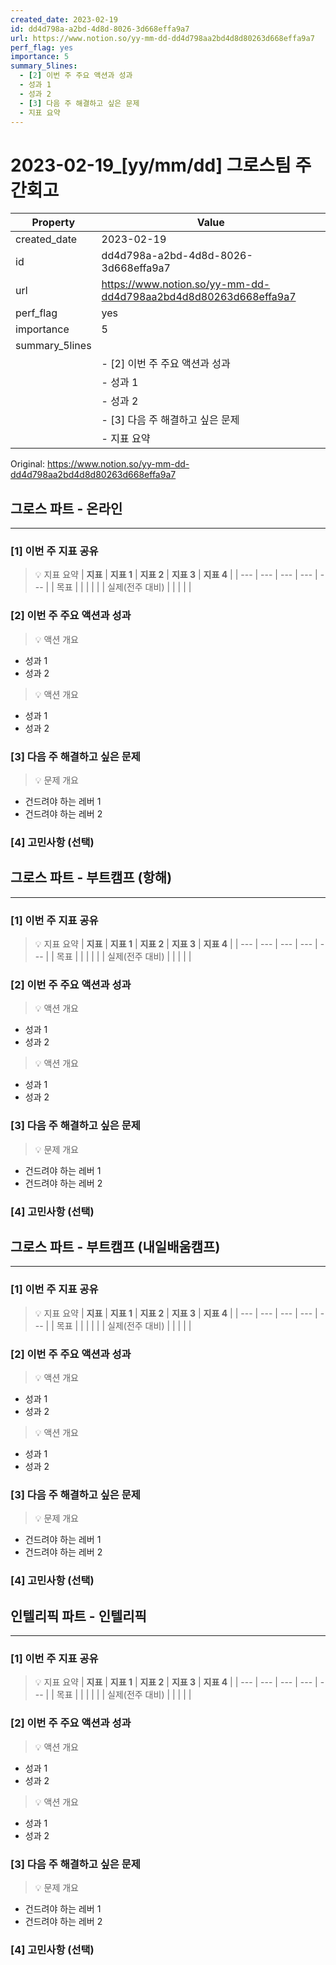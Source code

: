 ```yaml
---
created_date: 2023-02-19
id: dd4d798a-a2bd-4d8d-8026-3d668effa9a7
url: https://www.notion.so/yy-mm-dd-dd4d798aa2bd4d8d80263d668effa9a7
perf_flag: yes
importance: 5
summary_5lines:
  - [2] 이번 주 주요 액션과 성과
  - 성과 1
  - 성과 2
  - [3] 다음 주 해결하고 싶은 문제
  - 지표 요약
---
```


# 2023-02-19_[yy/mm/dd] 그로스팀 주간회고

| Property | Value |
| --- | --- |
| created_date | 2023-02-19 |
| id | dd4d798a-a2bd-4d8d-8026-3d668effa9a7 |
| url | https://www.notion.so/yy-mm-dd-dd4d798aa2bd4d8d80263d668effa9a7 |
| perf_flag | yes |
| importance | 5 |
| summary_5lines | |
|  | - [2] 이번 주 주요 액션과 성과 |
|  | - 성과 1 |
|  | - 성과 2 |
|  | - [3] 다음 주 해결하고 싶은 문제 |
|  | - 지표 요약 |

Original: https://www.notion.so/yy-mm-dd-dd4d798aa2bd4d8d80263d668effa9a7

## 그로스 파트 - 온라인

---

### [1] 이번 주 지표 공유
> 💡 지표 요약
| **지표** | **지표 1** | **지표 2** | **지표 3** | **지표 4** |
| --- | --- | --- | --- | --- |
| 목표 |  |  |  |  |
| 실제(전주 대비) |  |  |  |  |

### [2] 이번 주 주요 액션과 성과
> 💡 액션 개요
- 성과 1
- 성과 2
> 💡 액션 개요
- 성과 1
- 성과 2

### [3] 다음 주 해결하고 싶은 문제
> 💡 문제 개요
- 건드려야 하는 레버 1
- 건드려야 하는 레버 2

### [4] 고민사항 (선택)

## 그로스 파트 - 부트캠프 (항해)

---

### [1] 이번 주 지표 공유
> 💡 지표 요약
| **지표** | **지표 1** | **지표 2** | **지표 3** | **지표 4** |
| --- | --- | --- | --- | --- |
| 목표 |  |  |  |  |
| 실제(전주 대비) |  |  |  |  |

### [2] 이번 주 주요 액션과 성과
> 💡 액션 개요
- 성과 1
- 성과 2
> 💡 액션 개요
- 성과 1
- 성과 2

### [3] 다음 주 해결하고 싶은 문제
> 💡 문제 개요
- 건드려야 하는 레버 1
- 건드려야 하는 레버 2

### [4] 고민사항 (선택)

## 그로스 파트 - 부트캠프 (내일배움캠프)

---

### [1] 이번 주 지표 공유
> 💡 지표 요약
| **지표** | **지표 1** | **지표 2** | **지표 3** | **지표 4** |
| --- | --- | --- | --- | --- |
| 목표 |  |  |  |  |
| 실제(전주 대비) |  |  |  |  |

### [2] 이번 주 주요 액션과 성과
> 💡 액션 개요
- 성과 1
- 성과 2
> 💡 액션 개요
- 성과 1
- 성과 2

### [3] 다음 주 해결하고 싶은 문제
> 💡 문제 개요
- 건드려야 하는 레버 1
- 건드려야 하는 레버 2

### [4] 고민사항 (선택)

## 인텔리픽 파트 - 인텔리픽

---

### [1] 이번 주 지표 공유
> 💡 지표 요약
| **지표** | **지표 1** | **지표 2** | **지표 3** | **지표 4** |
| --- | --- | --- | --- | --- |
| 목표 |  |  |  |  |
| 실제(전주 대비) |  |  |  |  |

### [2] 이번 주 주요 액션과 성과
> 💡 액션 개요
- 성과 1
- 성과 2
> 💡 액션 개요
- 성과 1
- 성과 2

### [3] 다음 주 해결하고 싶은 문제
> 💡 문제 개요
- 건드려야 하는 레버 1
- 건드려야 하는 레버 2

### [4] 고민사항 (선택)
